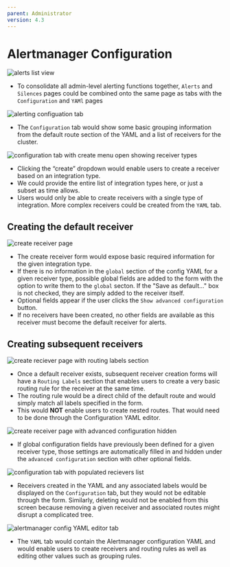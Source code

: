 ```yaml
---
parent: Administrator
version: 4.3
---
```


# Alertmanager Configuration

![alerts list view](img/alerts-list.png)
- To consolidate all admin-level alerting functions together, `Alerts` and `Silences` pages could be combined onto the same page as tabs with the `Configuration` and `YAMl` pages

![alerting configuation tab](img/config-empty.png)
- The `Configuration` tab would show some basic grouping information from the default route section of the YAML and a list of receivers for the cluster.

![configuration tab with create menu open showing receiver types](img/config-dropdown.png)
- Clicking the “create” dropdown would enable users to create a receiver based on an integration type.
- We could provide the entire list of integration types here, or just a subset as time allows.
- Users would only be able to create receivers with a single type of integration. More complex receivers could be created from the `YAML` tab.

## Creating the default receiver
![create receiver page](img/create-default-receiver.png)
- The create receiver form would expose basic required information for the given integration type.
- If there is no information in the `global` section of the config YAML for a given receiver type, possible global fields are added to the form with the option to write them to the `global` secton. If the "Save as default..." box is not checked, they are simply added to the receiver itself.
- Optional fields appear if the user clicks the `Show advanced configuration` button.
- If no receivers have been created, no other fields are available as this receiver must become the default receiver for alerts.

## Creating subsequent receivers
![create reciever page with routing labels section](img/create-receiver-long.png)
- Once a default receiver exists, subsequent receiver creation forms will have a `Routing Labels` section that enables users to create a very basic routing rule for the receiver at the same time.
- The routing rule would be a direct child of the default route and would simply match all labels specified in the form.
- This would **NOT** enable users to create nested routes. That would need to be done through the Configuration YAML editor.

![create receiver page with advanced configuration hidden](img/create-receiver-short.png)
- If global configuration fields have previously been defined for a given receiver type, those settings are automatically filled in and hidden under the `advanced configuration` section with other optional fields.

![configuration tab with populated recievers list](img/edit-receiver.png)
- Receivers created in the YAML and any associated labels would be displayed on the `Configuration` tab, but they would not be editable through the form. Similarly, deleting would not be enabled from this screen because removing a given receiver and associated routes might disrupt a complicated tree.

![alertmanager config YAML editor tab](img/edit-yaml.png)
- The `YAML` tab would contain the Alertmanager configuration YAML and would enable users to create receivers and routing rules as well as editing other values such as grouping rules.
